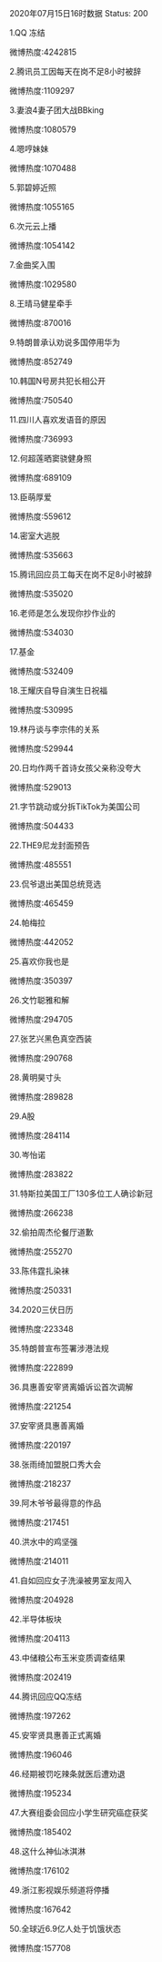 2020年07月15日16时数据
Status: 200

1.QQ 冻结

微博热度:4242815

2.腾讯员工因每天在岗不足8小时被辞

微博热度:1109297

3.妻浪4妻子团大战BBking

微博热度:1080579

4.嗯哼妹妹

微博热度:1070488

5.郭碧婷近照

微博热度:1055165

6.次元云上播

微博热度:1054142

7.金曲奖入围

微博热度:1029580

8.王晴马健星牵手

微博热度:870016

9.特朗普承认劝说多国停用华为

微博热度:852749

10.韩国N号房共犯长相公开

微博热度:750540

11.四川人喜欢发语音的原因

微博热度:736993

12.何超莲晒窦骁健身照

微博热度:689109

13.臣萌厚爱

微博热度:559612

14.密室大逃脱

微博热度:535663

15.腾讯回应员工每天在岗不足8小时被辞

微博热度:535020

16.老师是怎么发现你抄作业的

微博热度:534030

17.基金

微博热度:532409

18.王耀庆自导自演生日祝福

微博热度:530995

19.林丹谈与李宗伟的关系

微博热度:529944

20.日均作两千首诗女孩父亲称没夸大

微博热度:529013

21.字节跳动或分拆TikTok为美国公司

微博热度:504433

22.THE9尼龙封面预告

微博热度:485551

23.侃爷退出美国总统竞选

微博热度:465459

24.帕梅拉

微博热度:442052

25.喜欢你我也是

微博热度:350397

26.文竹聪雅和解

微博热度:294705

27.张艺兴黑色真空西装

微博热度:290768

28.黄明昊寸头

微博热度:289828

29.A股

微博热度:284114

30.岑怡诺

微博热度:283822

31.特斯拉美国工厂130多位工人确诊新冠

微博热度:266238

32.偷拍周杰伦餐厅道歉

微博热度:255270

33.陈伟霆扎染袜

微博热度:250331

34.2020三伏日历

微博热度:223348

35.特朗普宣布签署涉港法规

微博热度:222899

36.具惠善安宰贤离婚诉讼首次调解

微博热度:221254

37.安宰贤具惠善离婚

微博热度:220197

38.张雨绮加盟脱口秀大会

微博热度:218237

39.阿木爷爷最得意的作品

微博热度:217451

40.洪水中的鸡坚强

微博热度:214011

41.自如回应女子洗澡被男室友闯入

微博热度:204928

42.半导体板块

微博热度:204113

43.中储粮公布玉米变质调查结果

微博热度:202419

44.腾讯回应QQ冻结

微博热度:197262

45.安宰贤具惠善正式离婚

微博热度:196046

46.经期被罚吃辣条就医后遭劝退

微博热度:195234

47.大赛组委会回应小学生研究癌症获奖

微博热度:185402

48.这什么神仙冰淇淋

微博热度:176102

49.浙江影视娱乐频道将停播

微博热度:167642

50.全球近6.9亿人处于饥饿状态

微博热度:157708

